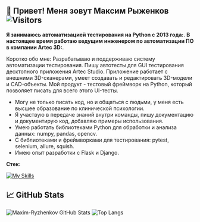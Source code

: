 ## 🙋 Привет! Меня зовут Максим Рыженков ![Visitors](https://visitor-badge.glitch.me/badge?page_id=maxim-ryzhenkov) 

**Я занимаюсь автоматизацией тестирования на Python с 2013 года:**.
**В настоящее время работаю ведущим инженером по автоматизации ПО в компании Artec 3D:**.

Коротко обо мне:
Разрабатываю и поддерживаю систему автоматизации тестирования. Пишу автотесты для GUI тестирования десктопного приложения Artec Studio. Приложение работает с внешними 3D-сканерами, умеет создавать и редактировать 3D-модели и CAD-объекты. Мой продукт - тестовый фреймворк на Python, который позволяет писать для всего этого UI-тесты. 

- Могу не только писать код, но и общаться с людьми, у меня есть высшее образование по клинической психологии.
- Я участвую в передаче знаний внутри команды, пишу документацию и документирую код, добавляю примеры использования.
- Умею работать библиотеками Python для обработки и анализа данных: numpy, pandas, opencv. 
- С библиотеками и фреймворками для тестирования: pytest, selenium, allure, squish.
- Имею опыт разработки с Flask и Django.



**Стек:**

[![My Skills](https://skillicons.dev/icons?i=py,jenkins,selenium,html,css,flask,django,git,docker,arduino)](https://skillicons.dev)




## 📈 GitHub Stats

![Maxim-Ryzhenkov GitHub Stats](https://github-readme-stats.vercel.app/api?username=maxim-ryzhenkov&count_private=true&hide=contribs&show_icons=true&theme=radical)
![Top Langs](https://github-readme-stats.vercel.app/api/top-langs/?username=maxim-ryzhenkov&count_private=true&hide=tsql&langs_count=7&theme=radical&layout=compact)
